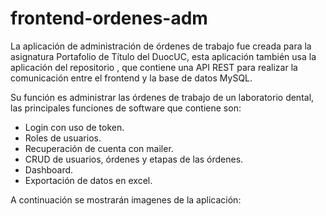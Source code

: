 # frontend-ordenes-adm
La aplicación de administración de órdenes de trabajo fue creada para la asignatura Portafolio de Título del DuocUC, esta aplicación también usa la aplicación del repositorio <link href="[backend-ordenes-adm](https://github.com/Mumoide/backend-ordenes-adm)">, que contiene una API REST para realizar la comunicación entre el frontend y la base de datos MySQL.

Su función es administrar las órdenes de trabajo de un laboratorio dental, las principales funciones de software que contiene son:
  - Login con uso de token.
  - Roles de usuarios.
  - Recuperación de cuenta con mailer.
  - CRUD de usuarios, órdenes y etapas de las órdenes.
  - Dashboard.
  - Exportación de datos en excel.

A continuación se mostrarán imagenes de la aplicación:

